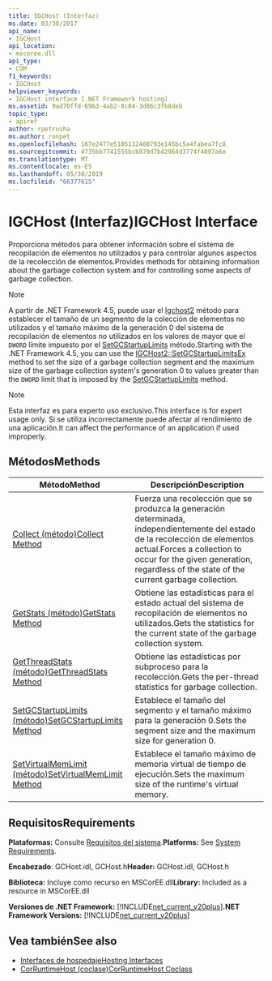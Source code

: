```yaml
---
title: IGCHost (Interfaz)
ms.date: 03/30/2017
api_name:
- IGCHost
api_location:
- mscoree.dll
api_type:
- COM
f1_keywords:
- IGCHost
helpviewer_keywords:
- IGCHost interface [.NET Framework hosting]
ms.assetid: 9ad70ffd-6963-4ab2-8c84-3d86c3fb8deb
topic_type:
- apiref
author: rpetrusha
ms.author: ronpet
ms.openlocfilehash: 167e2477e5185112408793e145bc5a4fabea7fc8
ms.sourcegitcommit: 4735bb7741555bcb870d7b42964d3774f4897a6e
ms.translationtype: MT
ms.contentlocale: es-ES
ms.lasthandoff: 05/30/2019
ms.locfileid: "66377615"
---
```

# <a name="igchost-interface"></a><span data-ttu-id="81102-102">IGCHost (Interfaz)</span><span class="sxs-lookup"><span data-stu-id="81102-102">IGCHost Interface</span></span>
<span data-ttu-id="81102-103">Proporciona métodos para obtener información sobre el sistema de recopilación de elementos no utilizados y para controlar algunos aspectos de la recolección de elementos.</span><span class="sxs-lookup"><span data-stu-id="81102-103">Provides methods for obtaining information about the garbage collection system and for controlling some aspects of garbage collection.</span></span>  
  
> [!NOTE]
>  <span data-ttu-id="81102-104">A partir de .NET Framework 4.5, puede usar el [Igchost2](../../../../docs/framework/unmanaged-api/hosting/igchost2-setgcstartuplimitsex-method.md) método para establecer el tamaño de un segmento de la colección de elementos no utilizados y el tamaño máximo de la generación 0 del sistema de recopilación de elementos no utilizados en los valores de mayor que el `DWORD` límite impuesto por el [SetGCStartupLimits](../../../../docs/framework/unmanaged-api/hosting/igchost-setgcstartuplimits-method.md) método.</span><span class="sxs-lookup"><span data-stu-id="81102-104">Starting with the .NET Framework 4.5, you can use the [IGCHost2::SetGCStartupLimitsEx](../../../../docs/framework/unmanaged-api/hosting/igchost2-setgcstartuplimitsex-method.md) method to set the size of a garbage collection segment and the maximum size of the garbage collection system's generation 0 to values greater than the `DWORD` limit that is imposed by the [SetGCStartupLimits](../../../../docs/framework/unmanaged-api/hosting/igchost-setgcstartuplimits-method.md) method.</span></span>  
  
> [!NOTE]
>  <span data-ttu-id="81102-105">Esta interfaz es para experto uso exclusivo.</span><span class="sxs-lookup"><span data-stu-id="81102-105">This interface is for expert usage only.</span></span> <span data-ttu-id="81102-106">Si se utiliza incorrectamente puede afectar al rendimiento de una aplicación.</span><span class="sxs-lookup"><span data-stu-id="81102-106">It can affect the performance of an application if used improperly.</span></span>  
  
## <a name="methods"></a><span data-ttu-id="81102-107">Métodos</span><span class="sxs-lookup"><span data-stu-id="81102-107">Methods</span></span>  
  
|<span data-ttu-id="81102-108">Método</span><span class="sxs-lookup"><span data-stu-id="81102-108">Method</span></span>|<span data-ttu-id="81102-109">Descripción</span><span class="sxs-lookup"><span data-stu-id="81102-109">Description</span></span>|  
|------------|-----------------|  
|[<span data-ttu-id="81102-110">Collect (método)</span><span class="sxs-lookup"><span data-stu-id="81102-110">Collect Method</span></span>](../../../../docs/framework/unmanaged-api/hosting/igchost-collect-method.md)|<span data-ttu-id="81102-111">Fuerza una recolección que se produzca la generación determinada, independientemente del estado de la recolección de elementos actual.</span><span class="sxs-lookup"><span data-stu-id="81102-111">Forces a collection to occur for the given generation, regardless of the state of the current garbage collection.</span></span>|  
|[<span data-ttu-id="81102-112">GetStats (método)</span><span class="sxs-lookup"><span data-stu-id="81102-112">GetStats Method</span></span>](../../../../docs/framework/unmanaged-api/hosting/igchost-getstats-method.md)|<span data-ttu-id="81102-113">Obtiene las estadísticas para el estado actual del sistema de recopilación de elementos no utilizados.</span><span class="sxs-lookup"><span data-stu-id="81102-113">Gets the statistics for the current state of the garbage collection system.</span></span>|  
|[<span data-ttu-id="81102-114">GetThreadStats (método)</span><span class="sxs-lookup"><span data-stu-id="81102-114">GetThreadStats Method</span></span>](../../../../docs/framework/unmanaged-api/hosting/igchost-getthreadstats-method.md)|<span data-ttu-id="81102-115">Obtiene las estadísticas por subproceso para la recolección.</span><span class="sxs-lookup"><span data-stu-id="81102-115">Gets the per-thread statistics for garbage collection.</span></span>|  
|[<span data-ttu-id="81102-116">SetGCStartupLimits (método)</span><span class="sxs-lookup"><span data-stu-id="81102-116">SetGCStartupLimits Method</span></span>](../../../../docs/framework/unmanaged-api/hosting/igchost-setgcstartuplimits-method.md)|<span data-ttu-id="81102-117">Establece el tamaño del segmento y el tamaño máximo para la generación 0.</span><span class="sxs-lookup"><span data-stu-id="81102-117">Sets the segment size and the maximum size for generation 0.</span></span>|  
|[<span data-ttu-id="81102-118">SetVirtualMemLimit (método)</span><span class="sxs-lookup"><span data-stu-id="81102-118">SetVirtualMemLimit Method</span></span>](../../../../docs/framework/unmanaged-api/hosting/igchost-setvirtualmemlimit-method.md)|<span data-ttu-id="81102-119">Establece el tamaño máximo de memoria virtual de tiempo de ejecución.</span><span class="sxs-lookup"><span data-stu-id="81102-119">Sets the maximum size of the runtime's virtual memory.</span></span>|  
  
## <a name="requirements"></a><span data-ttu-id="81102-120">Requisitos</span><span class="sxs-lookup"><span data-stu-id="81102-120">Requirements</span></span>  
 <span data-ttu-id="81102-121">**Plataformas:** Consulte [Requisitos del sistema](../../../../docs/framework/get-started/system-requirements.md).</span><span class="sxs-lookup"><span data-stu-id="81102-121">**Platforms:** See [System Requirements](../../../../docs/framework/get-started/system-requirements.md).</span></span>  
  
 <span data-ttu-id="81102-122">**Encabezado**: GCHost.idl, GCHost.h</span><span class="sxs-lookup"><span data-stu-id="81102-122">**Header:** GCHost.idl, GCHost.h</span></span>  
  
 <span data-ttu-id="81102-123">**Biblioteca:** Incluye como recurso en MSCorEE.dll</span><span class="sxs-lookup"><span data-stu-id="81102-123">**Library:** Included as a resource in MSCorEE.dll</span></span>  
  
 <span data-ttu-id="81102-124">**Versiones de .NET Framework:** [!INCLUDE[net_current_v20plus](../../../../includes/net-current-v20plus-md.md)]</span><span class="sxs-lookup"><span data-stu-id="81102-124">**.NET Framework Versions:** [!INCLUDE[net_current_v20plus](../../../../includes/net-current-v20plus-md.md)]</span></span>  
  
## <a name="see-also"></a><span data-ttu-id="81102-125">Vea también</span><span class="sxs-lookup"><span data-stu-id="81102-125">See also</span></span>

- [<span data-ttu-id="81102-126">Interfaces de hospedaje</span><span class="sxs-lookup"><span data-stu-id="81102-126">Hosting Interfaces</span></span>](../../../../docs/framework/unmanaged-api/hosting/hosting-interfaces.md)
- [<span data-ttu-id="81102-127">CorRuntimeHost (coclase)</span><span class="sxs-lookup"><span data-stu-id="81102-127">CorRuntimeHost Coclass</span></span>](../../../../docs/framework/unmanaged-api/hosting/corruntimehost-coclass.md)
